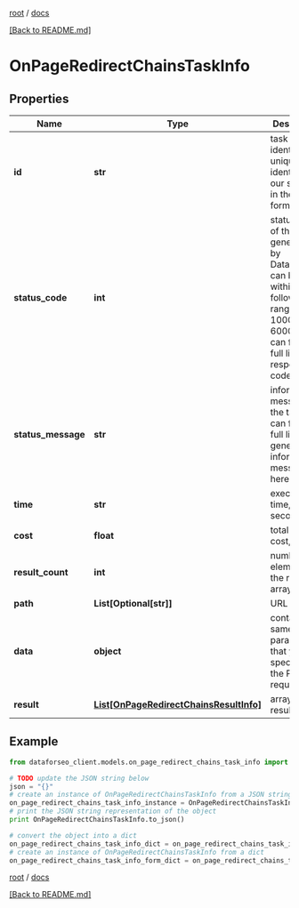 [root](./../ "root") / [docs](./ "docs")

[[Back to README.md]](./../README.md "[Back to README.md]")

# OnPageRedirectChainsTaskInfo

## Properties

Name | Type | Description | Notes
------------ | ------------- | ------------- | -------------
**id** | **str** | task identifier unique task identifier in our system in the UUID format | [optional]
**status_code** | **int** | status code of the task generated by DataForSEO, can be within the following range: 10000-60000 you can find the full list of the response codes here | [optional]
**status_message** | **str** | informational message of the task you can find the full list of general informational messages here | [optional]
**time** | **str** | execution time, seconds | [optional]
**cost** | **float** | total tasks cost, USD | [optional]
**result_count** | **int** | number of elements in the result array | [optional]
**path** | **List[Optional[str]]** | URL path | [optional]
**data** | **object** | contains the same parameters that you specified in the POST request | [optional]
**result** | [**List[OnPageRedirectChainsResultInfo]**](OnPageRedirectChainsResultInfo.md) | array of results | [optional]

## Example

```python
from dataforseo_client.models.on_page_redirect_chains_task_info import OnPageRedirectChainsTaskInfo

# TODO update the JSON string below
json = "{}"
# create an instance of OnPageRedirectChainsTaskInfo from a JSON string
on_page_redirect_chains_task_info_instance = OnPageRedirectChainsTaskInfo.from_json(json)
# print the JSON string representation of the object
print OnPageRedirectChainsTaskInfo.to_json()

# convert the object into a dict
on_page_redirect_chains_task_info_dict = on_page_redirect_chains_task_info_instance.to_dict()
# create an instance of OnPageRedirectChainsTaskInfo from a dict
on_page_redirect_chains_task_info_form_dict = on_page_redirect_chains_task_info.from_dict(on_page_redirect_chains_task_info_dict)
```

  

[root](./../ "root") / [docs](./ "docs")

[[Back to README.md]](./../README.md "[Back to README.md]")